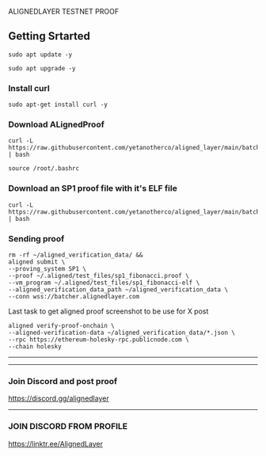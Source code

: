 ALIGNEDLAYER TESTNET PROOF  


## Getting Srtarted 

```
sudo apt update -y
```

```
sudo apt upgrade -y
```

### Install curl 
```
sudo apt-get install curl -y
```

### Download ALignedProof 

```
curl -L https://raw.githubusercontent.com/yetanotherco/aligned_layer/main/batcher/aligned/install_aligned.sh | bash
```

```
source /root/.bashrc
```


### Download an SP1 proof file with it's ELF file 


```
curl -L https://raw.githubusercontent.com/yetanotherco/aligned_layer/main/batcher/aligned/get_proof_test_files.sh | bash
```


### Sending proof 


```
rm -rf ~/aligned_verification_data/ &&
aligned submit \
--proving_system SP1 \
--proof ~/.aligned/test_files/sp1_fibonacci.proof \
--vm_program ~/.aligned/test_files/sp1_fibonacci-elf \
--aligned_verification_data_path ~/aligned_verification_data \
--conn wss://batcher.alignedlayer.com
```

Last task to get aligned proof screenshot to be use for X post 
```
aligned verify-proof-onchain \
--aligned-verification-data ~/aligned_verification_data/*.json \
--rpc https://ethereum-holesky-rpc.publicnode.com \
--chain holesky
```





-------------
----------------------
### Join Discord and post proof
https://discord.gg/alignedlayer



--------------------------

### JOIN DISCORD FROM PROFILE 
https://linktr.ee/AlignedLayer

